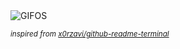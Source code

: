 <div align="justify">
<picture>
    <source media="(prefers-color-scheme: dark)" srcset="https://i.ibb.co/ZHvmnRV/output-gif.gif">
    <source media="(prefers-color-scheme: light)" srcset="https://i.ibb.co/ZHvmnRV/output-gif.gif">
    <img alt="GIFOS" src="https://i.ibb.co/ZHvmnRV/output-gif.gif">
</picture>

<sub><i>inspired from [x0rzavi/github-readme-terminal](https://github.com/x0rzavi/github-readme-terminal)</i></sub>

</div>

<!-- Image deletion URL: https://ibb.co/dbXgdsr/bfc74887e03e0d5bf38917c8a736b9ef -->